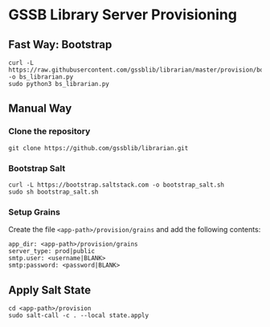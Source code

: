 # GSSB Library Server Provisioning

## Fast Way: Bootstrap

```
curl -L https://raw.githubusercontent.com/gssblib/librarian/master/provision/bootstrap.py -o bs_librarian.py
sudo python3 bs_librarian.py
```

## Manual Way

### Clone the repository

```
git clone https://github.com/gssblib/librarian.git
```

### Bootstrap Salt

```
curl -L https://bootstrap.saltstack.com -o bootstrap_salt.sh
sudo sh bootstrap_salt.sh
```

### Setup Grains

Create the file `<app-path>/provision/grains` and add the following contents:

```
app_dir: <app-path>/provision/grains
server_type: prod|public
smtp.user: <username|BLANK>
smtp:password: <password|BLANK>
```

## Apply Salt State

```
cd <app-path>/provision
sudo salt-call -c . --local state.apply
```
